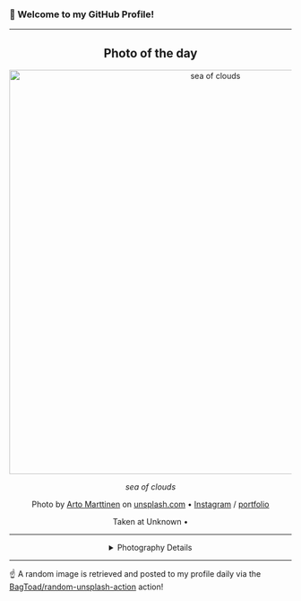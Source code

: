 ### 👋 Welcome to my GitHub Profile!

----
<div align="center">

## Photo of the day
  
  <a href="https://unsplash.com/photos/sea-of-clouds-fHXP17AxOEk"><img width="720" src="https://images.unsplash.com/photo-1475727946784-2890c8fdb9c8?crop=entropy&cs=tinysrgb&fit=max&fm=jpg&ixid=M3w1OTQ0OTd8MHwxfHJhbmRvbXx8fHx8fHx8fDE3MTY3OTAxMTF8&ixlib=rb-4.0.3&q=80&w=1080" alt="sea of clouds"></a>
  
  <em>sea of clouds</em>
  
  <em></em>

  Photo by [Arto Marttinen](https://wandervisions.com) on [unsplash.com](https://unsplash.com/) • [Instagram](https://instagram.com/arto_marttinen) / [portfolio](https://wandervisions.com)
  
  Taken at Unknown • 
  
  ---
  
<details>
<summary>Photography Details</summary>
  
| Parameter     | Value |
| ------------- | ----- |
| Camera Model  | ILCE-7SM2 |
| Exposure Time | 1/80 |
| Aperture      | 8.0 |
| Focal Length  | 24.0 |
| ISO           | 100 |
| Location      | Unknown (null) |
| Coordinates   | Latitude null, Longitude null |

</details>

</div>

----

☝️ A random image is retrieved and posted to my profile daily via the [BagToad/random-unsplash-action](https://github.com/BagToad/random-unsplash-action) action!
